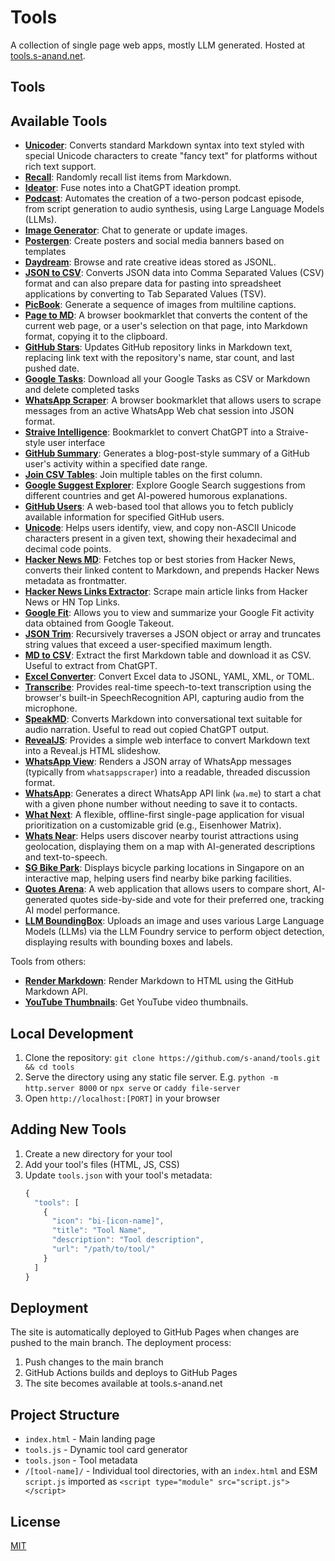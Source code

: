 # Tools

A collection of single page web apps, mostly LLM generated. Hosted at [tools.s-anand.net](./https://tools.s-anand.net).

## Tools

## Available Tools

- **[Unicoder](./unicoder/)**: Converts standard Markdown syntax into text styled with special Unicode characters to create "fancy text" for platforms without rich text support.
- **[Recall](./recall/)**: Randomly recall list items from Markdown.
- **[Ideator](./ideator/)**: Fuse notes into a ChatGPT ideation prompt.
- **[Podcast](./podcast/)**: Automates the creation of a two-person podcast episode, from script generation to audio synthesis, using Large Language Models (LLMs).
- **[Image Generator](./imagegen/)**: Chat to generate or update images.
- **[Postergen](./postergen/)**: Create posters and social media banners based on templates
- **[Daydream](./daydream/)**: Browse and rate creative ideas stored as JSONL.
- **[JSON to CSV](./json2csv/)**: Converts JSON data into Comma Separated Values (CSV) format and can also prepare data for pasting into spreadsheet applications by converting to Tab Separated Values (TSV).
- **[PicBook](./picbook/)**: Generate a sequence of images from multiline captions.
- **[Page to MD](./page2md/)**: A browser bookmarklet that converts the content of the current web page, or a user's selection on that page, into Markdown format, copying it to the clipboard.
- **[GitHub Stars](./githubstars/)**: Updates GitHub repository links in Markdown text, replacing link text with the repository's name, star count, and last pushed date.
- **[Google Tasks](./googletasks/)**: Download all your Google Tasks as CSV or Markdown and delete completed tasks
- **[WhatsApp Scraper](./whatsappscraper/)**: A browser bookmarklet that allows users to scrape messages from an active WhatsApp Web chat session into JSON format.
- **[Straive Intelligence](./straiveintelligence/)**: Bookmarklet to convert ChatGPT into a Straive-style user interface
- **[GitHub Summary](./githubsummary/)**: Generates a blog-post-style summary of a GitHub user's activity within a specified date range.
- **[Join CSV Tables](./joincsv/)**: Join multiple tables on the first column.
- **[Google Suggest Explorer](./googlesuggest/)**: Explore Google Search suggestions from different countries and get AI-powered humorous explanations.
- **[GitHub Users](./githubusers/)**: A web-based tool that allows you to fetch publicly available information for specified GitHub users.
- **[Unicode](./unicode/)**: Helps users identify, view, and copy non-ASCII Unicode characters present in a given text, showing their hexadecimal and decimal code points.
- **[Hacker News MD](./hackernewsmd/)**: Fetches top or best stories from Hacker News, converts their linked content to Markdown, and prepends Hacker News metadata as frontmatter.
- **[Hacker News Links Extractor](./hnlinks/)**: Scrape main article links from Hacker News or HN Top Links.
- **[Google Fit](./googlefit/)**: Allows you to view and summarize your Google Fit activity data obtained from Google Takeout.
- **[JSON Trim](./jsontrim/)**: Recursively traverses a JSON object or array and truncates string values that exceed a user-specified maximum length.
- **[MD to CSV](./md2csv/)**: Extract the first Markdown table and download it as CSV. Useful to extract from ChatGPT.
- **[Excel Converter](./excelconvert/)**: Convert Excel data to JSONL, YAML, XML, or TOML.
- **[Transcribe](./transcribe/)**: Provides real-time speech-to-text transcription using the browser's built-in SpeechRecognition API, capturing audio from the microphone.
- **[SpeakMD](./speakmd/)**: Converts Markdown into conversational text suitable for audio narration. Useful to read out copied ChatGPT output.
- **[RevealJS](./revealjs/)**: Provides a simple web interface to convert Markdown text into a Reveal.js HTML slideshow.
- **[WhatsApp View](./whatsappview/)**: Renders a JSON array of WhatsApp messages (typically from `whatsappscraper`) into a readable, threaded discussion format.
- **[WhatsApp](./whatsapp/)**: Generates a direct WhatsApp API link (`wa.me`) to start a chat with a given phone number without needing to save it to contacts.
- **[What Next](./whatnext/)**: A flexible, offline-first single-page application for visual prioritization on a customizable grid (e.g., Eisenhower Matrix).
- **[Whats Near](./whatsnear/)**: Helps users discover nearby tourist attractions using geolocation, displaying them on a map with AI-generated descriptions and text-to-speech.
- **[SG Bike Park](./sgbikepark/)**: Displays bicycle parking locations in Singapore on an interactive map, helping users find nearby bike parking facilities.
- **[Quotes Arena](./quotesarena/)**: A web application that allows users to compare short, AI-generated quotes side-by-side and vote for their preferred one, tracking AI model performance.
- **[LLM BoundingBox](./llmboundingbox/)**: Uploads an image and uses various Large Language Models (LLMs) via the LLM Foundry service to perform object detection, displaying results with bounding boxes and labels.

Tools from others:

- **[Render Markdown](https://tools.simonwillison.net/render-markdown)**: Render Markdown to HTML using the GitHub Markdown API.
- **[YouTube Thumbnails](https://tools.simonwillison.net/youtube-thumbnails)**: Get YouTube video thumbnails.

## Local Development

1. Clone the repository: `git clone https://github.com/s-anand/tools.git && cd tools`
2. Serve the directory using any static file server. E.g. `python -m http.server 8000` or `npx serve` or `caddy file-server`
3. Open `http://localhost:[PORT]` in your browser

## Adding New Tools

1. Create a new directory for your tool
2. Add your tool's files (HTML, JS, CSS)
3. Update `tools.json` with your tool's metadata:
   ```js
   {
     "tools": [
       {
         "icon": "bi-[icon-name]",
         "title": "Tool Name",
         "description": "Tool description",
         "url": "/path/to/tool/"
       }
     ]
   }
   ```

## Deployment

The site is automatically deployed to GitHub Pages when changes are pushed to the main branch. The deployment process:

1. Push changes to the main branch
2. GitHub Actions builds and deploys to GitHub Pages
3. The site becomes available at tools.s-anand.net

## Project Structure

- `index.html` - Main landing page
- `tools.js` - Dynamic tool card generator
- `tools.json` - Tool metadata
- `/[tool-name]/` - Individual tool directories, with an `index.html` and ESM `script.js` imported as `<script type="module" src="script.js"></script>`

## License

[MIT](./LICENSE)
